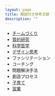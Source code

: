 ```yaml
---
layout: page
title: 解説付き参考文献
description: ""
---
```


* [チームづくり](team)
* [質的研究](qualitative)
* [科学哲学](philosophy-of-science)
* [デザイン思考](design-thinking)
* ファシリテーション
* コーチング
* 問題解決手法
* 創造プロセス
* [子育て](child-raising)
* [営業](selling)
